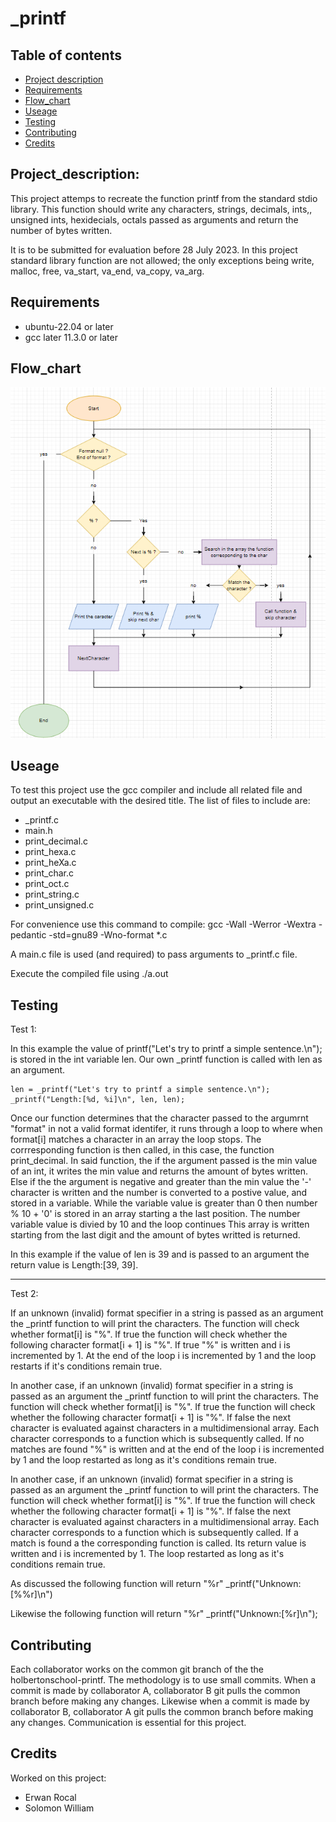 # _printf

## Table of contents
- [Project description](#Project_description)
- [Requirements](#Requirements)
- [Flow_chart](#Flow_chart)
- [Useage](#Useage)
- [Testing](#Testing)
- [Contributing](#Contributing)
- [Credits](#Credits)


## Project_description:
This project attemps to recreate the function printf from the standard stdio library. This function should write any characters, strings, decimals, ints,, unsigned ints, hexidecials, octals passed as arguments and return the number of bytes written.

It is to be submitted for evaluation before 28 July 2023. In this project standard library function are not allowed; the only exceptions being write, malloc, free, va_start, va_end, va_copy, va_arg.

## Requirements
- ubuntu-22.04 or later
- gcc later 11.3.0 or later

## Flow_chart

![flow_chart](https://github.com/Scotty-Scott-1/holbertonschool-printf/blob/common/Flowchart.png)


## Useage
To test this project use the gcc compiler and include all related file and output an executable with the desired title.
The list of files to include are:
- _printf.c
- main.h
- print_decimal.c
- print_hexa.c
- print_heXa.c
- print_char.c
- print_oct.c
- print_string.c
- print_unsigned.c

For convenience use this command to compile: gcc -Wall -Werror -Wextra -pedantic -std=gnu89 -Wno-format *.c

A main.c file is used (and required) to pass arguments to _printf.c file.

Execute the compiled file using ./a.out

## Testing
Test 1:

In this example the value of printf("Let's try to printf a simple sentence.\n"); is stored in the int variable len. Our own _printf function is called with len as an argument.

	len = _printf("Let's try to printf a simple sentence.\n");
	_printf("Length:[%d, %i]\n", len, len);

Once our function determines that the character passed to the argumrnt "format" in not a valid format identifer, it runs through a loop to where when format[i] matches a character in an array the loop stops. The corrresponding function is then called, in this case, the function print_decimal. In said function, the if the argument passed is the min value of an int, it writes the min value and returns the amount of bytes written. Else if the the argument is negative and greater than the min value the '-' character is written and the number is converted to a postive value, and stored in a variable. While the variable value is greater than 0 then number % 10 + '0' is stored in an array starting a the last position. The number variable value is divied by 10 and the loop continues This array is written starting from the last digit and the amount of bytes writted is returned.

In this example if the value of len is 39 and is passed to an argument the return value is Length:[39, 39].
***
Test 2:

If an unknown (invalid) format specifier in a string is passed as an argument the _printf function to will print the characters. The function will check whether format[i] is "%". If true the function will check whether the following character format[i + 1] is "%". If true "%" is written and i is incremented by 1. At the end of the loop i is incremented by 1 and the loop restarts if it's conditions remain true.

In another case, if an unknown (invalid) format specifier in a string is passed as an argument the _printf function to will print the characters. The function will check whether format[i] is "%". If true the function will check whether the following character format[i + 1] is "%". If false the next character is evaluated against characters in a multidimensional array. Each character corresponds to a function which is subsequently called. If no matches are found "%" is written and at the end of the loop i is incremented by 1 and the loop restarted as long as it's conditions remain true.

In another case, if an unknown (invalid) format specifier in a string is passed as an argument the _printf function to will print the characters. The function will check whether format[i] is "%". If true the function will check whether the following character format[i + 1] is "%". If false the next character is evaluated against characters in a multidimensional array. Each character corresponds to a function which is subsequently called. If a match is found a the corresponding function is called. Its return value is written and i is incremented by 1. The loop restarted as long as it's conditions remain true.

As discussed the following function will return "%r"
_printf("Unknown:[%%r]\n")

Likewise the following function will return "%r"
_printf("Unknown:[%r]\n");

## Contributing

Each collaborator works on the common git branch of the the holbertonschool-printf. The methodology is to use small commits. When a commit is made by collaborator A, collaborator B git pulls the common branch before making any changes. Likewise when a commit is made by collaborator B, collaborator A git pulls the common branch before making any changes. Communication is essential for this project.

## Credits
Worked on this project:
- Erwan Rocal
- Solomon William
